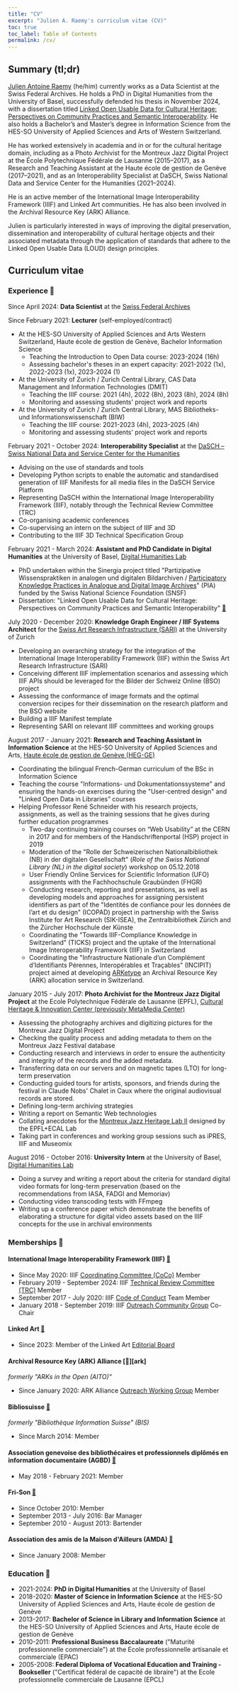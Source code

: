 ```yaml
---
title: "CV"
excerpt: "Julien A. Raemy's curriculum vitae (CV)"
toc: true
toc_label: Table of Contents
permalink: /cv/
---
```


## Summary (tl;dr)

[Julien Antoine Raemy][name] (he/him) currently works as a Data Scientist at the Swiss Federal Archives. He holds a PhD in Digital Humanities from the University of Basel, successfully defended his thesis in November 2024, with a dissertation titled [Linked Open Usable Data for Cultural Heritage: Perspectives on Community Practices and Semantic Interoperability][phd]. He also holds a Bachelor’s and Master’s degree in Information Science from the HES-SO University of Applied Sciences and Arts of Western Switzerland.

He has worked extensively in academia and in or for the cultural heritage domain, including as a Photo Archivist for the Montreux Jazz Digital Project at the École Polytechnique Fédérale de Lausanne (2015–2017), as a Research and Teaching Assistant at the Haute école de gestion de Genève (2017–2021), and as an Interoperability Specialist at DaSCH, Swiss National Data and Service Center for the Humanities (2021–2024).

He is an active member of the International Image Interoperability Framework (IIIF) and Linked Art communities. He has also been involved in the Archival Resource Key (ARK) Alliance.

Julien is particularly interested in ways of improving the digital preservation, dissemination and interoperability of cultural heritage objects and their associated metadata through the application of standards that adhere to the Linked Open Usable Data (LOUD) design principles.

## Curriculum vitae 

### Experience :office:

Since April 2024: **Data Scientist** at the [Swiss Federal Archives][sfa]

Since February 2021: **Lecturer** (self-employed/contract)
- At the HES-SO University of Applied Sciences and Arts Western Switzerland, Haute école de gestion de Genève, Bachelor Information Science
	- Teaching the Introduction to Open Data course: 2023-2024 (16h)
	- Assessing bachelor's theses in an expert capacity: 2021-2022 (1x), 2022-2023 (1x), 2023-2024 (1)
- At the University of Zurich / Zurich Central Library, CAS Data Management and Information Technologies (DMIT)
	- Teaching the IIIF course: 2021 (4h), 2022 (8h), 2023 (8h), 2024 (8h)
	- Monitoring and assessing students' project work and reports
- At the University of Zurich / Zurich Central Library, MAS Bibliotheks- und Informationswissenschaft (BIW)
	- Teaching the IIIF course: 2021-2023 (4h), 2023-2025 (4h)
	- Monitoring and assessing students' project work and reports

February 2021 - October 2024: **Interoperability Specialist** at the [DaSCH – Swiss National Data and Service Center for the Humanities][dasch]
- Advising on the use of standards and tools
- Developing Python scripts to enable the automatic and standardised generation of IIIF Manifests for all media files in the DaSCH Service Platform
- Representing DaSCH within the International Image Interoperability Framework (IIIF), notably through the Technical Review Committee (TRC)
- Co-organising academic conferences
- Co-supervising an intern on the subject of IIIF and 3D
- Contributing to the IIIF 3D Technical Specification Group

February 2021 - March 2024: **Assistant and PhD Candidate in Digital Humanities** at the University of Basel, [Digital Humanities Lab][dhlab]

- PhD undertaken within the Sinergia project titled "Partizipative Wissenspraktiken in analogen und digitalen Bildarchiven / [Participatory Knowledge Practices in Analogue and Digital Image Archives][pia]" (PIA) funded by the Swiss National Science Foundation (SNSF)
- Dissertation: "Linked Open Usable Data for Cultural Heritage: Perspectives on Community Practices and Semantic Interoperability" [:link:][phd]

July 2020 - December 2020: **Knowledge Graph Engineer / IIIF Systems Architect** for the [Swiss Art Research Infrastructure (SARI)][sari] at the University of Zurich
- Developing an overarching strategy for the integration of the International Image Interoperability Framework (IIIF) within the Swiss Art Research Infrastructure (SARI)
- Conceiving different IIIF implementation scenarios and assessing which IIIF APIs should be leveraged for the Bilder der Schweiz Online (BSO) project
- Assessing the conformance of image formats and the optimal conversion recipes for their dissemination on the research platform and the BSO website
- Building a IIIF Manifest template
- Representing SARI on relevant IIIF committees and working groups

August 2017 - January 2021: **Research and Teaching Assistant in Information Science** at the HES-SO University of Applied Sciences and Arts, [Haute école de gestion de Genève (HEG-GE)][heg]
- Coordinating the bilingual French-German curriculum of the BSc in Information Science
- Teaching the course "Informations- und Dokumentationssysteme" and ensuring the hands-on exercises during the "User-centred design" and "Linked Open Data in Libraries” courses
- Helping Professor René Schneider with his research projects, assignments, as well as the training sessions that he gives during further education programmes
	- Two-day continuing training courses on “Web Usability” at the CERN in 2017 and for members of the Handschriftenportal (HSP) project in 2019
	- Moderation of the "Rolle der Schweizerischen Nationalbibliothek (NB) in der digitalen Gesellschaft" (_Role of the Swiss National Library (NL) in the digital society_) workshop on 05.12.2018
	- User Friendly Online Services for Scientific Information (UFO) assignments with the Fachhochschule Graubünden (FHGR)
	- Conducting research, reporting and presentations, as well as developing models and approaches for assigning persistent identifiers as part of the "Identités de confiance pour les données de l’art et du design" (ICOPAD) project in partnership with the Swiss Institute for Art Research (SIK-ISEA), the Zentralbibliothek Zürich and the Zürcher Hochschule der Künste
	- Coordinating the "Towards IIIF-Compliance Knowledge in Switzerland" (TICKS) project and the uptake of the International Image Interoperability Framework (IIIF) in Switzerland
	- Coordinating the "Infrastructure Nationale d’un Complément d’Identifiants Pérennes, Interopérables et Traçables" (INCIPIT) project aimed at developing [ARKetype][arketype] an Archival Resource Key (ARK) allocation service in Switzerland.

January 2015 - July 2017: **Photo Archivist for the Montreux Jazz Digital Project** at the Ecole Polytechnique Fédérale de Lausanne (EPFL), [Cultural Heritage & Innovation Center (previously MetaMedia Center)][mmc]
- Assessing the photography archives and digitizing pictures for the Montreux Jazz Digital Project
- Checking the quality process and adding metadata to them on the Montreux Jazz Festival database
- Conducting research and interviews in order to ensure the authenticity and integrity of the records and the added metadata.
- Transferring data on our servers and on magnetic tapes (LTO) for long-term preservation
- Conducting guided tours for artists, sponsors, and friends during the festival in Claude Nobs' Chalet in Caux where the original audiovisual records are stored.
- Defining long-term archiving strategies
- Writing a report on Semantic Web technologies
- Collating anecdotes for the [Montreux Jazz Heritage Lab II][mjhl] designed by the EPFL+ECAL Lab
- Taking part in conferences and working group sessions such as iPRES, IIIF and Museomix

August 2016 - October 2016: **University Intern** at the University of Basel, [Digital Humanities Lab][dhlab]
- Doing a survey and writing a report about the criteria for standard digital video formats for long-term preservation (based on the recommendations from IASA, FADGI and Memoriav)
- Conducting video transcoding tests with FFmpeg
- Writing up a conference paper which demonstrate the benefits of elaborating a structure for digital video assets based on the IIIF concepts for the use in archival environments

### Memberships :busts_in_silhouette:

#### International Image Interoperability Framework (IIIF) [:link:][iiif]

- Since May 2020: IIIF [Coordinating Committee (CoCo)][coco] Member
- February 2019 - September 2024: IIIF [Technical Review Committee (TRC)][trc] Member
- September 2017 - July 2020: IIIF [Code of Conduct][coc] Team Member
- January 2018 - September 2019: IIIF [Outreach Community Group][outreach] Co-Chair

#### Linked Art [:link:][la]

- Since 2023: Member of the Linked Art [Editorial Board][la-community]

#### Archival Resource Key (ARK) Alliance [:link:][ark]
*formerly "ARKs in the Open (AITO)"*

- Since January 2020: ARK Alliance [Outreach Working Group][aito-outreach] Member

#### Bibliosuisse [:link:][bibliosuisse]
*formerly "Bibliothèque Information Suisse" (BIS)*

- Since March 2014: Member

#### Association genevoise des bibliothécaires et professionnels diplômés en information documentaire (AGBD) [:link:][agbd]

- May 2018 - February 2021: Member

#### Fri-Son [:link:][fri-son]

- Since October 2010: Member
- September 2013 - July 2016: Bar Manager
- September 2010 - August 2013: Bartender

#### Association des amis de la Maison d'Ailleurs (AMDA) [:link:][amda]

- Since January 2008: Member

### Education :school:

- 2021-2024: **PhD in Digital Humanities** at the University of Basel
- 2018-2020: **Master of Science in Information Science** at the HES-SO University of Applied Sciences and Arts, Haute école de gestion de Genève
- 2013-2017: **Bachelor of Science in Library and Information Science** at the HES-SO University of Applied Sciences and Arts, Haute école de gestion de Genève
- 2010-2011: **Professional Business Baccalaureate** ("Maturité professionnelle commerciale") at the Ecole professionnelle artisanale et commerciale (EPAC)
- 2005-2008: **Federal Diploma of Vocational Education and Training - Bookseller** ("Certificat fédéral de capacité de libraire") at the Ecole professionnelle commerciale de Lausanne (EPCL)


[agbd]: https://www.agbd.ch/
[arks]: https://arks.org/
[aito-outreach]: https://wiki.lyrasis.org/display/ARKs/Outreach+Working+Group
[amda]: https://amda.ch/
[arketype]: https://www.arketype.ch/
[bibliosuisse]: https://bibliosuisse.ch/
[coc]: https://iiif.io/event/conduct/
[coco]: https://iiif.io/community/coordinating-committee/
[dasch]: https://dasch.swiss/
[dhlab]: https://dhlab.philhist.unibas.ch/
[fri-son]: https://fri-son.ch/
[heg]: https://www.hesge.ch/heg/
[iiif]: https://iiif.io/
[la]: https://linked.art
[la-community]: https://linked.art/community/
[mjhl]: http://www.epfl-ecal-lab.ch/work/montreux-jazz-heritage-lab-ii/
[mmc]: https://metamedia.epfl.ch/
[name]: https://name.pn/julien-antoine-raemy
[outreach]: https://iiif.io/community/groups/outreach/
[phd]: https://phd.julsraemy.ch/
[pia]: https://about.participatory-archives.ch/
[sari]: https://swissartresearch.net/
[sfa]: https://www.bar.admin.ch/
[trc]: https://iiif.io/community/trc/
